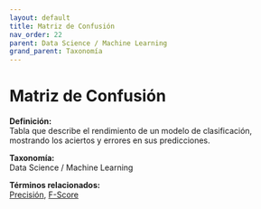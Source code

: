 ```yaml
---
layout: default
title: Matriz de Confusión
nav_order: 22
parent: Data Science / Machine Learning
grand_parent: Taxonomía
---
```


# Matriz de Confusión

**Definición:**  
Tabla que describe el rendimiento de un modelo de clasificación, mostrando los aciertos y errores en sus predicciones.

**Taxonomía:**  
Data Science / Machine Learning

**Términos relacionados:**  
[Precisión](https://maleniski.github.io/diccionario-angl-tec-mx/docs/taxonomia/precisin/precisin.html), [F-Score](https://maleniski.github.io/diccionario-angl-tec-mx/docs/taxonomia/f-score/f-score.html)
